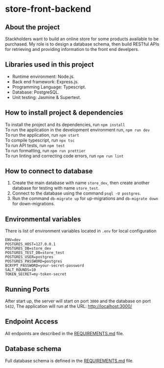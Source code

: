 # store-front-backend 

## About the project

Stackholders want to build an online store for some products available to be purchased. My role is to design a database schema, then build RESTful APIs for retrieving and providing information to the front end develpers.

## Libraries used in this project

* Runtime environment: Node.js.
* Back end framework: Express.js.
* Programming Language: Typescript.
* Database: PostgreSQL.
* Unit testing: Jasmine & Supertest.

## How to install project & dependencies

  To install the project and its dependencies, run `npm install`
  <br> To run the application in the development environment run, `npm run dev`
  <br> To run the application, run `npm start`
  <br> To compile typescript, run `npx tsc`
  <br> To run API tests, run `npm test`
  <br> To run formatting, run `npm run prettier`
  <br> To run linting and correcting code errors, run `npm run lint`

## How to connect to database

  1. Create the main database with name `store_dev`, then create another database for testing with name `store_test`.
  2. Connect to the database using the command `psql -U postgres`.
  3. Run the command `db-migrate up` for up-migrations and `db-migrate down` for down-migrations.
  
## Environmental variables

  There is list of environment variables located in `.env` for local configuration
  ```
  ENV=dev
  POSTGRES_HOST=127.0.0.1
  POSTGRES_DB=store_dev
  POSTGRES_TEST_DB=store_test
  POSTGRES_USER=postgres
  POSTGRES_PASSWORD=postgres
  BCRYPT_PASSWORD=your-secret-password
  SALT_ROUNDS=10
  TOKEN_SECRET=my-token-secret
  ```

## Running Ports

  After start up, the server will start on port `3000` and the database on port `5432`, The application will run at the URL: [http://localhost:3000/](http://127.0.0.1:3000/)

## Endpoint Access

All endpoints are described in the [REQUIREMENTS.md](REQUIREMENTS.md) file.

## Database schema

Full database schema is defined in the [REQUIREMENTS.md](REQUIREMENTS.md) file.
